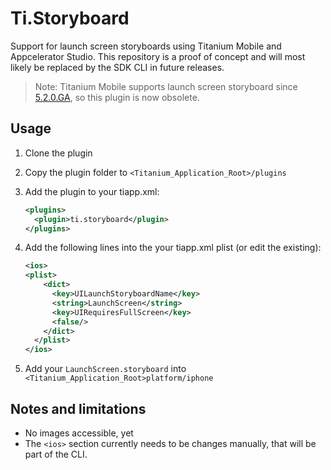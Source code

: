 # Ti.Storyboard

Support for launch screen storyboards using Titanium Mobile and Appcelerator Studio. 
This repository is a proof of concept and will most likely be replaced by the SDK CLI in future releases.

> Note: Titanium Mobile supports launch screen storyboard since [5.2.0.GA](http://www.appcelerator.com/blog/2016/02/ga-release-of-cli-5-2-titanium-5-2-and-studio-4-5/), so this plugin is now obsolete. 

## Usage
1. Clone the plugin
2. Copy the plugin folder to `<Titanium_Application_Root>/plugins`
3. Add the plugin to your tiapp.xml:
    
    ```xml
    <plugins>
      <plugin>ti.storyboard</plugin>
    </plugins>
    ```
4. Add the following lines into the your tiapp.xml plist (or edit the existing):

    ```xml
    <ios>
    <plist>
        <dict>
          <key>UILaunchStoryboardName</key>
          <string>LaunchScreen</string>
          <key>UIRequiresFullScreen</key>
          <false/>
        </dict>
      </plist>
    </ios>
    ```
5. Add your `LaunchScreen.storyboard` into `<Titanium_Application_Root>platform/iphone`

## Notes and limitations
* No images accessible, yet
* The `<ios>` section currently needs to be changes manually, that will be part of the CLI.
